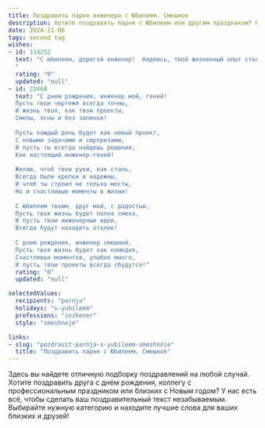 ```yaml
---
title: Поздравить парня инженера с Юбилеем. Смешное
description: Хотите поздравить парня с Юбилеем или другим праздником? Наш ИИ создаст незабываемое поздравление, а вы обязательно выделитесь среди других.  
date: 2024-11-06
tags: second tag
wishes:
- id: 114252
  text: "С юбилеем, дорогой инженер!  Надеюсь, твой жизненный опыт столь же прочен и надежен, как конструкции, которые ты проектируешь. Пусть в твоей жизни будет меньше багов, а только стабильный поток радости и веселья!  Желаю тебе крепкого здоровья – чтобы и мозги не перегревались от сложных задач, и руки не уставали от воплощения гениальных идей!  С юбилеем!
  "
  rating: "0"
  updated: "null"
- id: 22468
  text: "С днем рождения, инженер мой, гений!
  Пусть твои чертежи всегда точны,
  И жизнь твоя, как твои проекты,
  Смелы, ясны и без запинок!
  
  Пусть каждый день будет как новый проект,
  С новыми задачами и сюрпризами,
  И пусть ты всегда найдешь решение,
  Как настоящий инженер-гений!
  
  Желаю, чтоб твои руки, как сталь,
  Всегда были крепки и надежны,
  И чтоб ты строил не только мосты,
  Но и счастливые моменты в жизни!
  
  С юбилеем твоим, друг мой, с радостью,
  Пусть твоя жизнь будет полна смеха,
  И пусть твои инженерные идеи,
  Всегда будут находить отклик!
  
  С днем рождения, инженер смешной,
  Пусть твоя жизнь будет как комедия,
  Счастливых моментов, улыбок много,
  И пусть твои проекты всегда сбудутся!"
  rating: "0"
  updated: "null"

selectedValues:
  recipients: "parnja"
  holidays: "s-yubileem"
  professions: "inzhener"
  style: "smeshnoje"

links:
- slug: "pozdravit-parnja-s-yubileem-smeshnoje"
  title: "Поздравить парня с Юбилеем. Смешное"
---
```


Здесь вы найдете отличную подборку поздравлений на любой случай.
Хотите поздравить друга с днём рождения, коллегу с профессиональным праздником или близких с Новым годом? У нас есть всё, чтобы сделать ваш поздравительный текст незабываемым. Выбирайте нужную категорию и находите лучшие слова для ваших близких и друзей!
